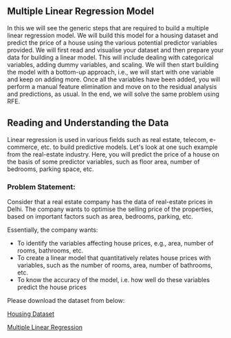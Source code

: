 ## Multiple Linear Regression Model
In this we will see the generic steps that are required to build a multiple linear regression model. We will build this model for a housing dataset and predict the price of a house using the various potential predictor variables provided. We will first read and visualise your dataset and then prepare your data for building a linear model. This will include dealing with categorical variables, adding dummy variables, and scaling. We will then start building the model with a bottom-up approach, i.e., we will start with one variable and keep on adding more. Once all the variables have been added, you will perform a manual feature elimination and move on to the residual analysis and predictions, as usual. In the end, we will solve the same problem using RFE.

## Reading and Understanding the Data
Linear regression is used in various fields such as real estate, telecom, e-commerce, etc. to build predictive models. Let's look at one such example from the real-estate industry. Here, you will predict the price of a house on the basis of some predictor variables, such as floor area, number of bedrooms, parking space, etc.

### Problem Statement:
Consider that a real estate company has the data of real-estate prices in Delhi. The company wants to optimise the selling price of the properties, based on important factors such as area, bedrooms, parking, etc.

Essentially, the company wants:
* To identify the variables affecting house prices, e.g., area, number of rooms, bathrooms, etc.
* To create a linear model that quantitatively relates house prices with variables, such as the number of rooms, area, number of bathrooms, etc.
* To know the accuracy of the model, i.e. how well do these variables predict the house prices

Please download the dataset from below:

[Housing Dataset](Housing.csv)

[Multiple Linear Regression](MultipleLinearRegression.ipynb)
